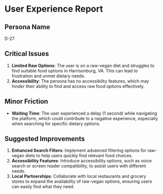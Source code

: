 # User Experience Report

## Persona Name
D-27

## Critical Issues
1. **Limited Raw Options**: The user is on a raw-vegan diet and struggles to find suitable food options in Harrisonburg, VA. This can lead to frustration and unmet dietary needs.
2. **Accessibility**: The persona has no accessibility features, which may hinder their ability to find and access raw food options effectively.

## Minor Friction
- **Waiting Time**: The user experienced a delay (1 second) while navigating the platform, which could contribute to a negative experience, especially when searching for specific dietary options.

## Suggested Improvements
1. **Enhanced Search Filters**: Implement advanced filtering options for raw-vegan diets to help users quickly find relevant food choices.
2. **Accessibility Features**: Introduce accessibility options, such as voice search or screen reader compatibility, to assist users with different needs.
3. **Local Partnerships**: Collaborate with local restaurants and grocery stores to expand the availability of raw-vegan options, ensuring users can easily find what they need.
